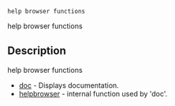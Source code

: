 

	
	help browser functions

help browser functions

## Description
help browser functions


* [doc](doc.md) - Displays documentation.
* [helpbrowser](helpbrowser.md) - internal function used by 'doc'.



